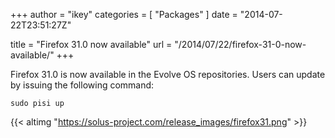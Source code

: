 +++
author = "ikey"
categories = [
"Packages"
]
date =  "2014-07-22T23:51:27Z"

title = "Firefox 31.0 now available"
url = "/2014/07/22/firefox-31-0-now-available/"
+++

Firefox 31.0 is now available in the Evolve OS repositories. Users can update by issuing the following command:
<!--more-->
```
sudo pisi up
```

{{< altimg "https://solus-project.com/release_images/firefox31.png" >}}